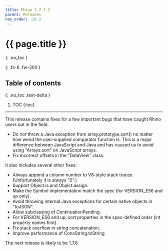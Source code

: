 ```yaml
---
title: Rhino 1.7.7.2
parent: Releases
nav_order: -20.2
---
```


# {{ page.title }}
{: .no_toc }

{: .fs-6 .fw-300 }

## Table of contents
{: .no_toc .text-delta }

1. TOC
{:toc}

---
This release contains fixes for a few important bugs that have caught Rhino users out in the field.

- Do not throw a Java exception from array.prototype.sort() no matter how weird the user-supplied comparator function is. This is a major difference between JavaScript and Java and has caused us to avoid using "Arrays.sort" on JavaScript arrays.
- Fix incorrect offsets in the "DataView" class.

It also includes several other fixes:

- Always append a column number to V8-style stack traces. (Unfortunately it is always "0".)
- Support Object.is and Object.assign.
- Make the Symbol implementation match the spec (for VERSION_ES6 and up only).
- Avoid throwing internal Java exceptions for certain native objects in "toJSON".
- Allow subclassing of ContinuationPending.
- For VERSION_ES6 and up, sort properties in the spec-defined order (int property names first).
- Fix stack overflow in string concatenation.
- Improve performance of ConsString.toString

The next release is likely to be 1.7.8.